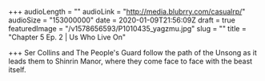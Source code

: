 +++
audioLength = ""
audioLink = "http://media.blubrry.com/casualrp/"
audioSize = "153000000"
date = 2020-01-09T21:56:09Z
draft = true
featuredImage = "/v1578656593/P1010435_yagzmu.jpg"
slug = ""
title = "Chapter 5 Ep. 2 | Us Who Live On"

+++
Ser Collins and The People's Guard follow the path of the Unsong as it leads them to Shinrin Manor, where they come face to face with the beast itself.
